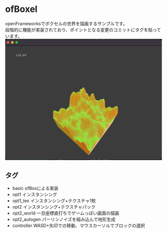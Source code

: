 # ofBoxel
openFrameworksでボクセルの世界を描画するサンプルです。  
段階的に機能が実装されており、ポイントとなる変更のコミットにタグを貼っています。
![サンプル](sample.png)

## タグ
* basic         ofBoxによる実装
* opt1          インスタンシング
* opt1_tex      インスタンシング+テクスチャ1枚
* opt2          インスタンシング+テクスチャパック
* opt2_world    一旦座標直打ちでゲームっぽい画面の描画
* opt2_autogen  パーリンノイズを組み込んで地形生成
* controller    WASD+矢印での移動、マウスカーソルでブロックの選択